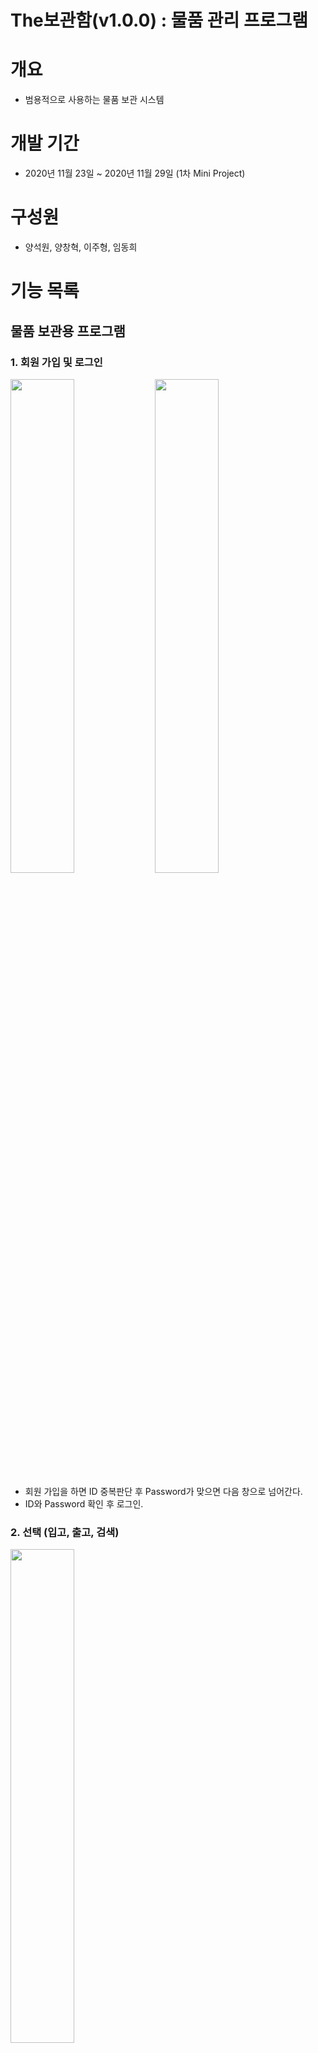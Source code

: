 # The보관함(v1.0.0) : 물품 관리 프로그램

# 개요
- 범용적으로 사용하는 물품 보관 시스템

# 개발 기간
- 2020년 11월 23일 ~ 2020년 11월 29일 (1차 Mini Project)

# 구성원
- 양석원, 양창혁, 이주형, 임동희

# 기능 목록

## 물품 보관용 프로그램

### 1. 회원 가입 및 로그인

<div>
<img src="./TheProject/TheProject/Resources/동작화면/회원가입.png" width="45%">
<img src="./TheProject/TheProject/Resources/동작화면/로그인.png" width="45%">
</div>

- 회원 가입을 하면 ID 중복판단 후 Password가 맞으면 다음 창으로 넘어간다.
- ID와 Password 확인 후 로그인.

### 2. 선택 (입고, 출고, 검색)

<img src="./TheProject/TheProject/Resources/동작화면/선택화면.png" width="45%">

- 원하는 항목을 선택한다.

### 2-1. 입고 선택

<img src="./TheProject/TheProject/Resources/동작화면/선택_입고.png" width="45%">

- 입고 선택시 일반/신선에 따라 다른 보관함을 지정하여 사용한다.
- 보관함을 선택하고 시간을 지정한 뒤 결제를 한다.

### 2-2. 출고 선택

<img src="./TheProject/TheProject/Resources/동작화면/선택_출고.png" width="45%">

- 원하는 보관함을 선택하고 출고한다.
- 출고 시 시간이 지났다면 추과금이 부여된다.

### 2-3. 검색 선택

<img src="./TheProject/TheProject/Resources/동작화면/선택_검색.png" width="45%">

- 현재 사용중인 보관함을 확인한다.
- 과거 데이터를 확인한다.



## 관리자용 프로그램

### 1. 관리자 화면

<div>
<img src="./TheProject/TheProject/Resources/동작화면/관리자_초기.png" width="45%">
<img src="./TheProject/TheProject/Resources/동작화면/관리자_출력.png" width="45%">
</div>

- 확인 버튼을 누르면 정보가 입력되었는지 판단하고 다음 창으로 넘어간다.



# 관리 항목

### 1. 보관함 정보

- 현재 보관함 상태에 따라 활성화/비활성화를 선택할 수 있다.
### 2. 관리자용 정보

- 월간/연간 매출액 추이를 그래프로 확인할 수 있다.
- 보관함 종류에 따라 데이터를 구분해 시각화할 수 있다.



# 사용 기술

## 언어

- C# 8.0

## 프레임워크

- .Net FrameWork 4.8
- EntityFrameWork 6.4
- Winform

## 데이터베이스

* MSSQL Server 2019

## 기타 개발환경

- Windows 10
- Microsoft Visual Studio Community 2019 v16.8
- Microsoft SQL Server Management Studio v18.6

# 데이터베이스 스키마

<img src="./TheProject/TheProject/Resources/동작화면/DatabaseSchema.png">

- StorageSelection table의 ExitDateExpected항목과 Reciept table의 TotalCost 항목은 역정규화한 결과이다.

- 이외의 모든 항목이 제 3 정규화까지 완료됐다


# 클래스 다이어그램
<img src="./TheProject/TheProject/Resources/동작화면/ClassDiagram.png">


# User Case Diagram

<img src="./TheProject/TheProject/Resources/동작화면/UserCaseDiagram.png">

# 

![직원용 다이어그램](./Document/직원알고리즘.jpg)

# Point of Interest

# Data Analysis시 기본값이 제대로 출력되지 않는 문제 [#11](https://github.com/snrbs17/603_TeamProject/issues/11)

## 증상
- TimeScope를 Yearly로 설정한 후 바로 Search를 누를 경우 잘못된 값이 출력됨

## 원인
- Form 전체에 default값이 Monthly TimeScope 11월을 기준으로 설정되어 있음

## 결과
- 작업중

# DGV_Search 에 페이지를 나누는 동작이 반영되지 않은 문제 [#9](https://github.com/snrbs17/603_TeamProject/issues/9)

## 증상
- DGV에 항목을 5개씩 표시해주고 이전/다음페이지 누르면 넘어가게 구현중이나 항목 나눠지는게 안먹히고 한번에 다 나옴

## 원인
- 가져온 코드에서 상황에 맞춰 바꾼 부분이 원인으로 예상됨 (원인 찾는중)

## 결과
- 작업중


# DGV_Payment 에 선택하는 ComboBox가 실시간으로 반영되지 않은 문제 [#8](https://github.com/snrbs17/603_TeamProject/issues/8)

## 증상
- DGV에 ComboBox를 넣어 선택 시 실시간으로 반영되지않고 옆의 Cell이나 다른 버튼의 동작 이후에 결과가 반영된다.

## 원인
- 클릭 문제로 예상된다. (원인 찾는중)

## 결과
- 작업중


# DGV_Storage 에 나타나는 DB 데이터가 코드 변환 에러가 떠서 반영되지 않은 문제 [#7](https://github.com/snrbs17/603_TeamProject/issues/7)

## 증상
- DGV에 DB를 가져올때 에러 발생

## 원인
- DB와 코드상에 CanUse는 bool로 StorageTypeId는 int로 설정되어있어 string으로 변경 불가하다고 에러창에 표기되었다.
- DateTime은 시간이 같이 나와야하나 날짜만 나오고 있다.

## 결과
- 작업중

# Data Grid View에 값이 출력되지 않는 오류

## 증상
- LINQ문으로 데이터를 가지고는 와지나 DGV에 입력되지 않았다.
## 원인
- Data Grid View에 바인딩되지 않았다.
- MSSQL 테이블에서 직접 가져오지 않고 join문과 groupby문을 거쳐왔기 때문에 추가적인 작업이 필요했다.
## 결과
- LINQ의 결과로 가져온 데이터를 나타낼 수 있는 class들을 선언해 Entities 폴더를 구성했다.
- 각 class들을 DGV에 인식시킨 후 LINQ로 각 class의 인스턴스 list를 가져와 DGV에 입력했다.

<img src="./TheProject/TheProject/Resources/동작화면/DGV해결.png">



